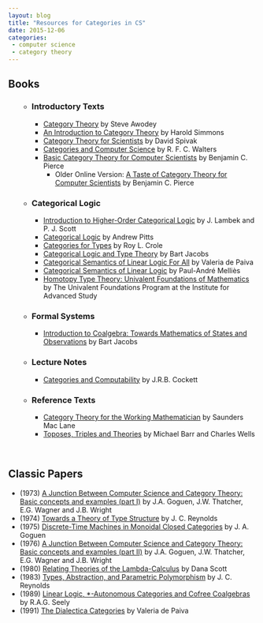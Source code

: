 ```yaml
---
layout: blog
title: "Resources for Categories in CS"
date: 2015-12-06
categories:
 - computer science
 - category theory
---
```


<h2>Books</h2>
<ul>
<ul>
	<li>
<h3>Introductory Texts</h3>
<ul>
	<li><a href="http://www.mpi-sws.org/~dreyer/courses/catlogic/awodey.pdf">Category Theory</a> by Steve Awodey</li>
	<li><a href="http://www.cs.man.ac.uk/~hsimmons/zCATS.pdf">An Introduction to Category Theory</a> by Harold Simmons</li>
	<li><a href="http://arxiv.org/abs/1302.6946">Category Theory for Scientists</a> by David Spivak</li>
	<li><a href="http://dl.acm.org/citation.cfm?id=151195">Categories and Computer Science</a> by R. F. C. Walters</li>
	<li><a href="https://mitpress.mit.edu/books/basic-category-theory-computer-scientists">Basic Category Theory for Computer Scientists</a> by Benjamin C. Pierce
<ul>
	<li>Older Online Version: <a href="http://repository.cmu.edu/cgi/viewcontent.cgi?article=2846&amp;context=compsci">A Taste of Category Theory for Computer Scientists</a> by Benjamin C. Pierce</li>
</ul>
</li>
</ul>
</li>
</ul>
</ul>
<ul>
<ul>
	<li>
<h3>Categorical Logic</h3>
<ul>
	<li><a href="http://www.cambridge.org/us/academic/subjects/mathematics/logic-categories-and-sets/introduction-higher-order-categorical-logic">Introduction to Higher-Order Categorical Logic</a> by J. Lambek and P. J. Scott</li>
	<li><a href="http://www.cl.cam.ac.uk/~amp12/papers/catl/catl.pdf">Categorical Logic</a> by Andrew Pitts</li>
	<li><a href="http://www.cambridge.org/us/academic/subjects/computer-science/programming-languages-and-applied-logic/categories-types">Categories for Types</a> by Roy L. Crole</li>
	<li><a href="http://www.mpi-sws.org/~dreyer/courses/catlogic/jacobs.pdf">Categorical Logic and Type Theory</a> by Bart Jacobs</li>
	<li><a href="http://www.cs.bham.ac.uk/~vdp/publications/NDpaiva.pdf">Categorical Semantics of Linear Logic For All</a> by Valeria de Paiva</li>
	<li><a href="http://www.pps.univ-paris-diderot.fr/~mellies/mpri/mpri-ens/biblio/categorical-semantics-of-linear-logic.pdf">Categorical Semantics of Linear Logic</a> by Paul-André Melliès</li>
	<li><a href="http://homotopytypetheory.org/book/">Homotopy Type Theory: Univalent Foundations of Mathematics</a> by The Univalent Foundations Program at the Institute for Advanced Study</li>
</ul>
</li>
</ul>
</ul>
<ul>
<ul>
	<li>
<h3>Formal Systems</h3>
<ul>
	<li><a href="http://www.cs.ru.nl/B.Jacobs/CLG/JacobsCoalgebraIntro.pdf">Introduction to Coalgebra: Towards Mathematics of States and Observations</a> by Bart Jacobs</li>
</ul>
</li>
</ul>
</ul>
<ul>
<ul>
	<li>
<h3>Lecture Notes</h3>
<ul>
	<li><a href="http://pages.cpsc.ucalgary.ca/~robin/talks/estonia-winter-2010/estonia-notes.pdf">Categories and Computability</a> by J.R.B. Cockett</li>
</ul>
</li>
</ul>
</ul>
<ul>
<ul>
	<li>
<h3>Reference Texts</h3>
<ul>
	<li><a href="http://www.maths.ed.ac.uk/~aar/papers/maclanecat.pdf">Category Theory for the Working Mathematician</a> by Saunders Mac Lane</li>
	<li><a href="http://www.tac.mta.ca/tac/reprints/articles/12/tr12.pdf">Toposes, Triples and Theories</a> by Michael Barr and Charles Wells</li>
</ul>
</li>
</ul>
</ul>
&nbsp;
<h2>Classic Papers</h2>
<ul>
	<li>(1973) <a href="https://books.google.com/books/about/A_Junction_Between_Computer_Science_and.html?id=89PrQgAACAAJ">A Junction Between Computer Science and Category Theory: Basic concepts and examples (part I)</a> by J.A. Goguen, J.W. Thatcher, E.G. Wagner and J.B. Wright</li>
	<li>(1974) <a href="http://www.cs.cmu.edu/afs/cs/user/jcr/ftp/theotypestr.pdf">Towards a Theory of Type Structure</a> by J. C. Reynolds</li>
	<li>(1975) <a href="http://www.sciencedirect.com/science/article/pii/S0022000075800122">Discrete-Time Machines in Monoidal Closed Categories</a> by J. A. Goguen</li>
	<li>(1976) <a href="https://books.google.com/books/about/A_Junction_Between_Computer_Science_and.html?id=MBtntwAACAAJ">A Junction Between Computer Science and Category Theory: Basic concepts and examples (part II)</a> by J.A. Goguen, J.W. Thatcher, E.G. Wagner and J.B. Wright</li>
	<li>(1980) <a href="http://andrewkish-name.s3.amazonaws.com/scott80.pdf">Relating Theories of the Lambda-Calculus</a> by Dana Scott</li>
	<li>(1983) <a href="http://plv.mpi-sws.org/plerg/papers/reynolds-param83-2up.pdf">Types, Abstraction, and Parametric Polymorphism</a> by J. C. Reynolds</li>
	<li>(1989) <a href="http://citeseerx.ist.psu.edu/viewdoc/download;jsessionid=5D27B7929F03A5ED9A845DC543CA491D?doi=10.1.1.22.6153&amp;rep=rep1&amp;type=pdf">Linear Logic, *-Autonomous Categories and Cofree Coalgebras</a> by R.A.G. Seely</li>
	<li>(1991) <a href="http://www.cl.cam.ac.uk/techreports/UCAM-CL-TR-213.pdf">The Dialectica Categories</a> by Valeria de Paiva</li>
</ul>